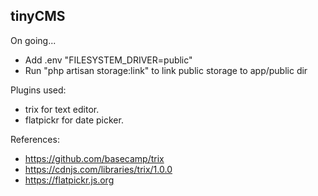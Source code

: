 
## tinyCMS

On going...

- Add .env "FILESYSTEM_DRIVER=public"
- Run "php artisan storage:link" to link public storage to app/public dir



Plugins used:
- trix for text editor.
- flatpickr for date picker.

References:
- https://github.com/basecamp/trix
- https://cdnjs.com/libraries/trix/1.0.0
- https://flatpickr.js.org
